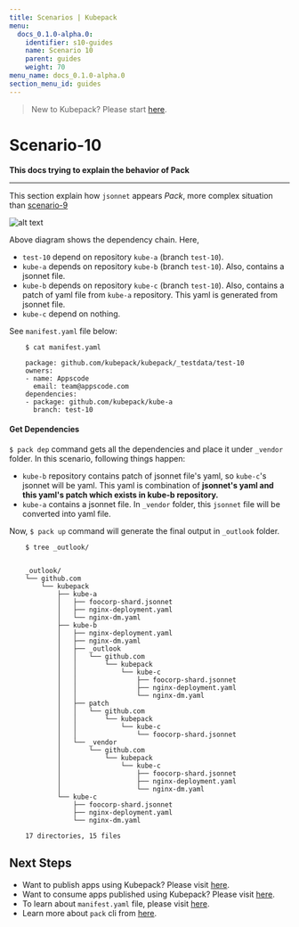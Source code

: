 ```yaml
---
title: Scenarios | Kubepack
menu:
  docs_0.1.0-alpha.0:
    identifier: s10-guides
    name: Scenario 10
    parent: guides
    weight: 70
menu_name: docs_0.1.0-alpha.0
section_menu_id: guides
---
```


> New to Kubepack? Please start [here](/docs/0.1.0-alpha.0/concepts/README).

# Scenario-10

**This docs trying to explain the behavior of Pack**
***

This section explain how `jsonnet` appears *Pack*, 
more complex situation than [scenario-9](./snenario-9.md)

![alt text](/docs/0.1.0-alpha.0/_testdata/test-10/test-10.jpg)

Above diagram shows the dependency chain. Here,

 - `test-10` depend on repository `kube-a` (branch `test-10`).
 - `kube-a` depends on repository `kube-b` (branch `test-10`). Also, contains a jsonnet file. 
 - `kube-b` depends on repository `kube-c` (branch `test-10`).
  Also, contains a patch of yaml file from `kube-a` repository. 
 This yaml is generated from jsonnet file.
 - `kube-c` depend on nothing.

See `manifest.yaml` file below:

```console
    $ cat manifest.yaml
    
    package: github.com/kubepack/kubepack/_testdata/test-10
    owners:
    - name: Appscode
      email: team@appscode.com
    dependencies:
    - package: github.com/kubepack/kube-a
      branch: test-10

```

#### Get Dependencies

`$ pack dep` command gets all the dependencies and place it under `_vendor` folder.
 In this scenario, following things happen:
 
  - `kube-b` repository contains patch of jsonnet file's yaml,
   so `kube-c`'s jsonnet will be yaml. This yaml is combination of 
   **jsonnet's yaml and this yaml's patch which exists in kube-b repository.**
  -  `kube-a` contains a jsonnet file. 
  In `_vendor` folder, this `jsonnet` file will be converted into yaml file.
  

Now, `$ pack up` command will generate the final output in `_outlook` folder.

```console
    $ tree _outlook/
    
    
    _outlook/
    └── github.com
        └── kubepack
            ├── kube-a
            │   ├── foocorp-shard.jsonnet
            │   ├── nginx-deployment.yaml
            │   └── nginx-dm.yaml
            ├── kube-b
            │   ├── nginx-deployment.yaml
            │   ├── nginx-dm.yaml
            │   ├── _outlook
            │   │   └── github.com
            │   │       └── kubepack
            │   │           └── kube-c
            │   │               ├── foocorp-shard.jsonnet
            │   │               ├── nginx-deployment.yaml
            │   │               └── nginx-dm.yaml
            │   ├── patch
            │   │   └── github.com
            │   │       └── kubepack
            │   │           └── kube-c
            │   │               └── foocorp-shard.jsonnet
            │   └── _vendor
            │       └── github.com
            │           └── kubepack
            │               └── kube-c
            │                   ├── foocorp-shard.jsonnet
            │                   ├── nginx-deployment.yaml
            │                   └── nginx-dm.yaml
            └── kube-c
                ├── foocorp-shard.jsonnet
                ├── nginx-deployment.yaml
                └── nginx-dm.yaml
    
    17 directories, 15 files
```

## Next Steps

- Want to publish apps using Kubepack? Please visit [here](/docs/0.1.0-alpha.0/concepts/how/publisher).
- Want to consume apps published using Kubepack? Please visit [here](/docs/0.1.0-alpha.0/concepts/how/user).
- To learn about `manifest.yaml` file, please visit [here](/docs/0.1.0-alpha.0/concepts/how/manifest).
- Learn more about `pack` cli from [here](/docs/0.1.0-alpha.0/concepts/how/cli).

